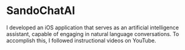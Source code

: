 # SandoChatAI
 I developed an iOS application that serves as an artificial intelligence assistant, capable of engaging in natural language conversations. To accomplish this, I followed instructional videos on YouTube.
